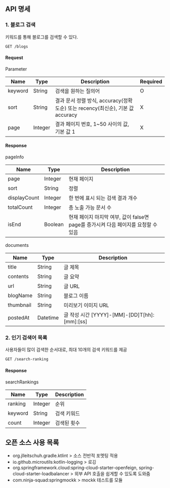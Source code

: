 ## API 명세

### 1. 블로그 검색
키워드를 통해 블로그를 검색할 수 있다.
```shell
GET /blogs
```

#### Request
Parameter

| Name | Type | Description | Required |
| --- | --- | --- | --- |
| keyword | String | 검색을 원하는 질의어 | O |
| sort | String | 결과 문서 정렬 방식, accuracy(정확도순) 또는 recency(최신순), 기본 값 accuracy | X |
| page | Integer | 결과 페이지 번호, 1~50 사이의 값, 기본 값 1 | X |

#### Response
pageInfo

| Name | Type | Description |
| --- | --- | --- |
| page | Integer | 현재 페이지 |
| sort | String | 정렬 |
| displayCount | Integer | 한 번에 표시 되는 검색 결과 개수 |
| totalCount | Integer | 총 노출 가능 문서 수 |
| isEnd | Boolean | 현재 페이지 마지막 여부, 값이 false면 page를 증가시켜 다음 페이지를 요청할 수 있음 |

documents

| Name | Type | Description |
| --- | --- | --- |
| title | String | 글 제목 |
| contents | String | 글 요약 |
| url | String | 글 URL |
| blogName | String | 블로그 이름 |
| thumbnail | String | 미리보기 이미지 URL |
| postedAt | Datetime | 글 작성 시간 [YYYY]-[MM]-[DD]T[hh]:[mm]:[ss] |

### 2. 인기 검색어 목록
사용자들이 많이 검색한 순서대로, 최대 10개의 검색 키워드를 제공
```shell
GET /search-ranking
```

#### Response
searchRankings

| Name | Type | Description |
| --- | --- | --- |
| ranking | Integer | 순위 |
| keyword | String | 검색 키워드 |
| count | Integer | 검색된 횟수 |


## 오픈 소스 사용 목록
- org.jlleitschuh.gradle.ktlint > 소스 전반적 포멧팅 적용
- io.github.microutils:kotlin-logging > 로깅
- org.springframework.cloud:spring-cloud-starter-openfeign, spring-cloud-starter-loadbalancer > 외부 API 호출을 쉽게할 수 있도록 도와줌
- com.ninja-squad:springmockk > mockk 테스트를 모듈
